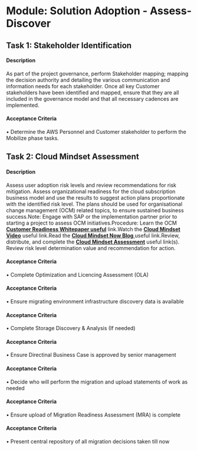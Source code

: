 
# Module: Solution Adoption - Assess-Discover
## Task 1: Stakeholder Identification
#### Description
As part of the project governance, perform Stakeholder mapping; mapping the decision authority and detailing the various communication and information needs for each stakeholder. Once all key Customer stakeholders have been identified and mapped, ensure that they are all included in the governance model and that all necessary cadences are implemented.

#### Acceptance Criteria
• Determine  the AWS Personnel and Customer stakeholder to perform the Mobilize phase  tasks. 
## Task 2: Cloud Mindset Assessment
#### Description
Assess user adoption risk levels and review recommendations for risk mitigation. Assess organizational readiness for the cloud subscription business model and use the results to suggest action plans proportionate with the identified risk level. The plans should be used for organisational change management (OCM) related topics, to ensure sustained business success.Note: Engage with SAP or the implementation partner prior to starting a project to assess OCM initiatives.Procedure: Learn the OCM **[Customer Readiness Whitepaper useful](https://support.sap.com/content/dam/SAAP/SAP_Activate/S4H_632%20OCM%20Customer%20Readiness%20Whitepaper.pdf)** link.Watch the **[Cloud Mindset Video](https://sapvideoa35699dc5.hana.ondemand.com/?entry_id=0_uivj5o2x)** useful link.Read the [**Cloud Mindset Now Blog** ](https://sapvideoa35699dc5.hana.ondemand.com/?entry_id=0_uivj5o2x)useful link.Review, distribute, and complete the **[Cloud Mindset Assessment](https://support.sap.com/content/dam/SAAP/SAP_Activate/S4H_665%20Cloud%20Mindset%20Assessment.xlsx)** useful link(s). Review risk level determination value and recommendation for action.

#### Acceptance Criteria
• Complete Optimization and Licencing Assessment (OLA)
#### Acceptance Criteria
• Ensure migrating environment infrastructure discovery data is available
#### Acceptance Criteria
• Complete Storage Discovery & Analysis (If needed)
#### Acceptance Criteria
• Ensure Directinal Business Case is approved by senior management  
#### Acceptance Criteria
• Decide who will perform the migration and upload statements of work as needed
#### Acceptance Criteria
• Ensure upload of Migration Readiness Assessment (MRA) is complete  
#### Acceptance Criteria
• Present central repository of all migration decisions taken till now